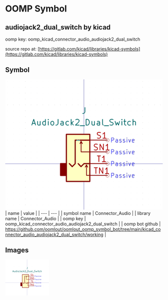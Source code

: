 # OOMP Symbol  
## audiojack2_dual_switch  by kicad  
  
oomp key: oomp_kicad_connector_audio_audiojack2_dual_switch  
  
source repo at: [https://gitlab.com/kicad/libraries/kicad-symbols](https://gitlab.com/kicad/libraries/kicad-symbols)  
## Symbol  
  
[![working.png](working_600.png)](working.png)  
| name | value | 
| --- | --- | 
| symbol name | Connector_Audio | 
| library name | Connector_Audio | 
| oomp key | oomp_kicad_connector_audio_audiojack2_dual_switch | 
| oomp bot github | https://github.com/oomlout/oomlout_oomp_symbol_bot/tree/main/kicad_connector_audio_audiojack2_dual_switch/working | 
## Images  
  
[![working.png](working_140.png)](working.png)  
